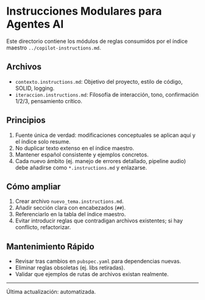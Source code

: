 # Instrucciones Modulares para Agentes AI

Este directorio contiene los módulos de reglas consumidos por el índice maestro `../copilot-instructions.md`.

## Archivos
- `contexto.instructions.md`: Objetivo del proyecto, estilo de código, SOLID, logging.
- `iteraccion.instructions.md`: Filosofía de interacción, tono, confirmación 1/2/3, pensamiento crítico.

## Principios
1. Fuente única de verdad: modificaciones conceptuales se aplican aquí y el índice solo resume.
2. No duplicar texto extenso en el índice maestro.
3. Mantener español consistente y ejemplos concretos.
4. Cada nuevo ámbito (ej. manejo de errores detallado, pipeline audio) debe añadirse como `*.instructions.md` y enlazarse.

## Cómo ampliar
1. Crear archivo `nuevo_tema.instructions.md`.
2. Añadir sección clara con encabezados (`##`).
3. Referenciarlo en la tabla del índice maestro.
4. Evitar introducir reglas que contradigan archivos existentes; si hay conflicto, refactorizar.

## Mantenimiento Rápido
- Revisar tras cambios en `pubspec.yaml` para dependencias nuevas.
- Eliminar reglas obsoletas (ej. libs retiradas).
- Validar que ejemplos de rutas de archivos existan realmente.

---
Última actualización: automatizada.
